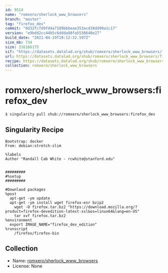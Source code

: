 ```yaml
---
id: 9514
name: "romxero/sherlock_www_browsers"
branch: "master"
tag: "firefox_dev"
commit: "0d32fcfd9fd4a7189bbbeae353acd38dd99a1c17"
version: "e9bdd2cc44b5c6ddda88fa5538648e27"
build_date: "2021-04-19T19:12:32.597Z"
size_mb: 734
size: 316166175
sif: "https://datasets.datalad.org/shub/romxero/sherlock_www_browsers/firefox_dev/2021-04-19-0d32fcfd-e9bdd2cc/e9bdd2cc44b5c6ddda88fa5538648e27.simg"
url: https://datasets.datalad.org/shub/romxero/sherlock_www_browsers/firefox_dev/2021-04-19-0d32fcfd-e9bdd2cc/
recipe: https://datasets.datalad.org/shub/romxero/sherlock_www_browsers/firefox_dev/2021-04-19-0d32fcfd-e9bdd2cc/Singularity
collection: romxero/sherlock_www_browsers
---
```


# romxero/sherlock_www_browsers:firefox_dev

```bash
$ singularity pull shub://romxero/sherlock_www_browsers:firefox_dev
```

## Singularity Recipe

```singularity
Bootstrap: docker
From: debian:stretch-slim

%labels
Author "Randall Cab White - rcwhite@stanford.edu"


#########
#%setup
#########

#Downlaod packages
%post
  apt-get -ym update
  apt-get -ym install wget firefox-esr bzip2
	wget -O firefox.tar.bz2 "https://download.mozilla.org/?product=firefox-devedition-latest-ssl&os=linux64&lang=en-US"
	tar xvf firefox.tar.bz2
%environment
  export IMAGE_NAME="firefox_dev_edition"
%runscript
	/firefox/firefox-bin
```

## Collection

 - Name: [romxero/sherlock_www_browsers](https://github.com/romxero/sherlock_www_browsers)
 - License: None

